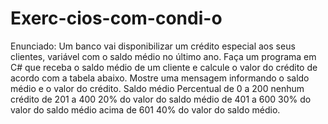 # Exerc-cios-com-condi-o
Enunciado: Um banco vai disponibilizar um crédito especial aos seus clientes, variável com o saldo médio no último ano. Faça um programa em C# que receba o saldo médio de um cliente e calcule o valor do crédito de acordo com a tabela abaixo. Mostre uma mensagem informando o saldo médio e o valor do crédito. Saldo médio Percentual de 0 a 200 nenhum crédito de 201 a 400 20% do valor do saldo médio de 401 a 600 30% do valor do saldo médio acima de 601 40% do valor do saldo médio.
